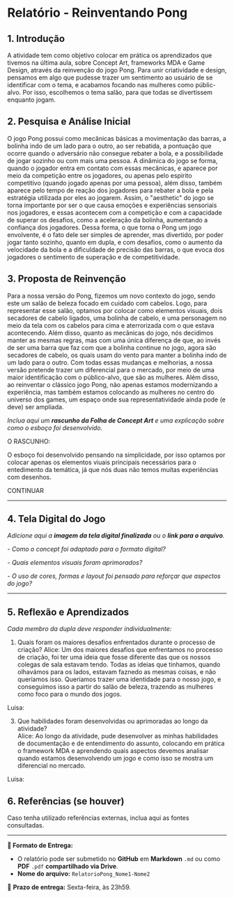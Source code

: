 # Relatório - Reinventando Pong


## 1. Introdução  

A atividade tem como objetivo colocar em prática os aprendizados que tivemos na última aula, sobre Concept Art, frameworks MDA e Game Design, através da reinvenção do jogo Pong. Para unir criatividade e design, pensamos em algo que pudesse trazer um sentimento ao usuário de se identificar com o tema, e acabamos focando nas mulheres como públic-alvo. Por isso, escolhemos o tema salão, para que todas se divertissem enquanto jogam.


## 2. Pesquisa e Análise Inicial  

O jogo Pong possui como mecânicas básicas a movimentação das barras, a bolinha indo de um lado para o outro, ao ser rebatida, a pontuação que ocorre quando o adversário não consegue rebater a bola, e a possibilidade de jogar sozinho ou com mais uma pessoa. A dinâmica do jogo se forma, quando o jogador entra em contato com essas mecânicas, e aparece por meio da competição entre os jogadores, ou apenas pelo espírito competitivo (quando jogado apenas por uma pessoa), além disso, também aparece pelo tempo de reação dos jogadores para rebater a bola e pela estratégia utilizada por eles ao jogarem. Assim, o "aesthetic" do jogo se torna importante por ser o que causa emoções e experiências sensoriais nos jogadores, e essas acontecem com a competição e com a capacidade de superar os desafios, como a aceleração da bolinha, aumentando a confiança dos jogadores. 
Dessa forma, o que torna o Pong um jogo envolvente, é o fato dele ser simples de aprender, mas divertido, por poder jogar tanto sozinho, quanto em dupla, e com desafios, como o aumento da velocidade da bola e a dificuldade de precisão das barras, o que evoca dos jogadores o sentimento de superação e de competitividade. 


## 3. Proposta de Reinvenção  

  Para a nossa versão do Pong, fizemos um novo contexto do jogo, sendo este um salão de beleza focado em cuidado com cabelos. Logo, para representar esse salão, optamos por colocar como elementos visuais, dois secadores de cabelo ligados, uma bolinha de cabelo, e uma personagem no meio da tela com os cabelos para cima e aterrorizada com o que estava acontecendo. 
  Além disso, quanto as mecânicas do jogo, nós decidimos manter as mesmas regras, mas com uma única diferença de que, ao invés de ser uma barra que faz com que a bolinha continue no jogo, agora são secadores de cabelo, os quais usam do vento para manter a bolinha indo de um lado para o outro.
  Com todas essas mudanças e melhorias, a nossa versão pretende trazer um diferencial para o mercado, por meio de uma maior identificação com o público-alvo, que são as mulheres. Além disso, ao reinventar o clássico jogo Pong, não apenas estamos modernizando a experiência, mas também estamos colocando as mulheres no centro do universo dos games, um espaço onde sua representatividade ainda pode (e deve) ser ampliada.


*Inclua aqui um **rascunho da Folha de Concept Art** e uma explicação sobre como o esboço foi desenvolvido.*

O RASCUNHO:

O esboço foi desenvolvido pensando na simplicidade, por isso optamos por colocar apenas os elementos viuais principais necessários para o entedimento da temática, já que nós duas não temos muitas experiências com desenhos. 

CONTINUAR 



---

## 4. Tela Digital do Jogo  
*Adicione aqui a **imagem da tela digital finalizada** ou o **link para o arquivo**.*  

*- Como o concept foi adaptado para o formato digital?*

*- Quais elementos visuais foram aprimorados?*  

*- O uso de cores, formas e layout foi pensado para reforçar que aspectos do jogo?*  

---

## 5. Reflexão e Aprendizados  
*Cada membro da dupla deve responder individualmente:*  

1. Quais foram os maiores desafios enfrentados durante o processo de criação?
Alice: Um dos maiores desafios que enfrentamos no processo de criação, foi ter uma ideia que fosse diferente das que os nossos colegas de sala estavam tendo. Todas as ideias que tinhamos, quando olhavámos para os lados, estavam faznedo as mesmas coisas, e não queríamos isso. Queríamos trazer uma identidade para o nosso jogo, e conseguimos isso a partir do salão de beleza, trazendo as mulheres como foco para o mundo dos jogos.

Luisa: 

3. Que habilidades foram desenvolvidas ou aprimoradas ao longo da atividade?  
Alice: Ao longo da atividade, pude desenvolver as minhas habilidades de documentação e de entendimento do assunto, colocando em prática o framework MDA e aprendendo quais aspectos devemos analisar quando estamos desenvolvendo um jogo e como isso se mostra um diferencial no mercado.

Luisa:


## 6. Referências (se houver)  
Caso tenha utilizado referências externas, inclua aqui as fontes consultadas.  

---

**📝 Formato de Entrega:**  
- O relatório pode ser submetido no **GitHub** em **Markdown** `.md` ou como **PDF** `.pdf` **compartilhado via Drive**.  
- **Nome do arquivo:** `RelatorioPong_Nome1-Nome2`  

📌 **Prazo de entrega:** Sexta-feira, às 23h59.

